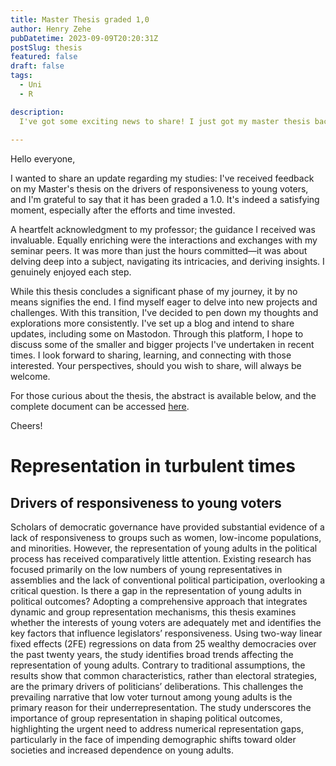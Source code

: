 ```yaml
---
title: Master Thesis graded 1,0
author: Henry Zehe
pubDatetime: 2023-09-09T20:20:31Z
postSlug: thesis
featured: false
draft: false
tags:
  - Uni
  - R

description:
  I've got some exciting news to share! I just got my master thesis back and it's been awarded a top score of 1.0. To say I'm thrilled would be an understatement.
  
---
```


Hello everyone,

I wanted to share an update regarding my studies: I've received feedback on my Master's thesis on the drivers of responsiveness to young voters, and I'm grateful to say that it has been graded a 1.0. It's indeed a satisfying moment, especially after the efforts and time invested.

A heartfelt acknowledgment to my professor; the guidance I received was invaluable. Equally enriching were the interactions and exchanges with my seminar peers. It was more than just the hours committed—it was about delving deep into a subject, navigating its intricacies, and deriving insights. I genuinely enjoyed each step.

While this thesis concludes a significant phase of my journey, it by no means signifies the end. I find myself eager to delve into new projects and challenges. With this transition, I've decided to pen down my thoughts and explorations more consistently. I've set up a blog and intend to share updates, including some on Mastodon. Through this platform, I hope to discuss some of the smaller and bigger projects I've undertaken in recent times. I look forward to sharing, learning, and connecting with those interested. Your perspectives, should you wish to share, will always be welcome.

For those curious about the thesis, the abstract is available below, and the complete document can be accessed [here](/thesis "Thesis").

Cheers!


# Representation in turbulent times

## Drivers of responsiveness to young voters

Scholars of democratic governance have provided substantial evidence of a lack of responsiveness to groups such as women, low-income populations, and minorities. However, the representation of young adults in the political process has received comparatively little attention. Existing research has focused primarily on the low numbers of young representatives in assemblies and the lack of conventional political participation, overlooking a critical question. Is there a gap in the representation of young adults in political outcomes? Adopting a comprehensive approach that integrates dynamic and group representation mechanisms, this thesis examines whether the interests of young voters are adequately met and identifies the key factors that influence legislators’ responsiveness. Using two-way linear fixed effects (2FE) regressions on data from 25 wealthy democracies over the past twenty years, the study identifies broad trends affecting the representation of young adults. Contrary to traditional assumptions, the results show that common characteristics, rather than electoral strategies, are the primary drivers of politicians’ deliberations. This challenges the prevailing narrative that low voter turnout among young adults is the primary reason for their underrepresentation. The study underscores the importance of group representation in shaping political outcomes, highlighting the urgent need to address numerical representation gaps, particularly in the face of impending demographic shifts toward older societies and increased dependence on young adults.
